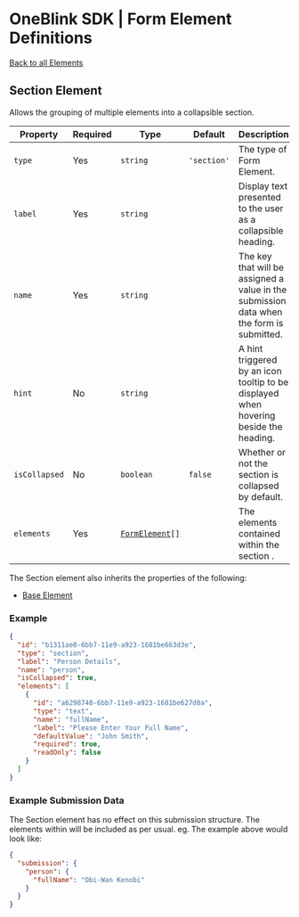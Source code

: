 # OneBlink SDK | Form Element Definitions

[Back to all Elements](./README.md)

## Section Element

Allows the grouping of multiple elements into a collapsible section.

| Property      | Required | Type                             | Default     | Description                                                                              |
| ------------- | -------- | -------------------------------- | ----------- | ---------------------------------------------------------------------------------------- |
| `type`        | Yes      | `string`                         | `'section'` | The type of Form Element.                                                                |
| `label`       | Yes      | `string`                         |             | Display text presented to the user as a collapsible heading.                             |
| `name`        | Yes      | `string`                         |             | The key that will be assigned a value in the submission data when the form is submitted. |
| `hint`        | No       | `string`                         |             | A hint triggered by an icon tooltip to be displayed when hovering beside the heading.    |
| `isCollapsed` | No       | `boolean`                        | `false`     | Whether or not the section is collapsed by default.                                      |
| `elements`    | Yes      | [`FormElement`](./README.md)`[]` |             | The elements contained within the section .                                              |

The Section element also inherits the properties of the following:

- [Base Element](./base-element.md)

### Example

```JSON
{
  "id": "b1311ae0-6bb7-11e9-a923-1681be663d3e",
  "type": "section",
  "label": "Person Details",
  "name": "person",
  "isCollapsed": true,
  "elements": [
    {
      "id": "a6298740-6bb7-11e9-a923-1681be627d8a",
      "type": "text",
      "name": "fullName",
      "label": "Please Enter Your Full Name",
      "defaultValue": "John Smith",
      "required": true,
      "readOnly": false
    }
  ]
}
```

### Example Submission Data

The Section element has no effect on this submission structure. The elements within will be included as per usual.
eg. The example above would look like:

```json
{
  "submission": {
    "person": {
      "fullName": "Obi-Wan Kenobi"
    }
  }
}
```
